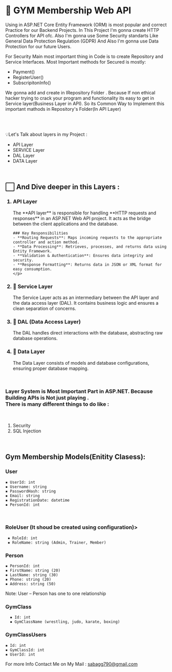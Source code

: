 <h1> 💪 GYM Membership Web API</h1>


Using in ASP.NET Core Entity Framework (ORM) is most popular and correct Practice for our Backend Projects. In This Project I'm gonna create HTTP Controllers for API ofc. Also I'm gonna use Some Security standarts Like General Data Protection Regulation (GDPR) And Also I'm gonna use Data Protection for our future Users.


For Security Main most important thing in Code is to create Repository and Service Interfaces. Most Important methods for 
Secured is mostly:

<ul>

  <li>Payment()</li>
  <li>RegisterUser()</li>
  <li> SubscripitonInfo()</li>
  
</ul>


We gonna add and create in IRepository Folder . Because If non ethical hacker trying to crack your program and functionality its easy to get in Service layer(Business Layer in API). So its Common Way to Implement this important mathods in Repository's Folder(In API Layer)

<br>
<br>

💡Let's Talk about layers in my Project :

<ul>
  
  <li>API Layer</li>
  <li>SERVICE Layer</li>
  <li>DAL Layer</li>
  <li>DATA Layer</li>
  
</ul>

<br>

<h2>⬜ And Dive deeper in this Layers :</h2>

<ol>
  
 <h3><li>API Layer</li></h3> 
    <p>
      The **API layer** is responsible for handling **HTTP requests and responses** in an ASP.NET Web API project. It acts as the bridge between the client applications and          the database.
      
    ### Key Responsibilities
    - **Routing Requests**: Maps incoming requests to the appropriate controller and action method.
    - **Data Processing**: Retrieves, processes, and returns data using Entity Framework.
    - **Validation & Authentication**: Ensures data integrity and security.
    - **Response Formatting**: Returns data in JSON or XML format for easy consumption.
    </p>

    
  <h3> <li> 🔗 Service Layer</li></h3>
    <p> The Service Layer acts as an intermediary between the API layer and the data access layer (DAL).
      It contains business logic and ensures a clean separation of concerns.
  </p>
  
  <h3> <li> 🔗 DAL (Data Access Layer)</li></h3>
    <p>The DAL handles direct interactions with the database, abstracting raw database operations.
  </p>
  
  <h3> <li> 🔗 Data Layer</li> </h3>
    <p>The Data Layer consists of models and database configurations, ensuring proper database mapping.
    
  </p>
  
</ol>

<br>

<h3>Layer System is Most Important Part in ASP.NET. Because Building APIs is Not just playing .
  <br>
There is many different things to do like :</h3>

<br>

<ol>
  <li>Security</li>
  <li>SQL Injection</li>
</ol>

<br>

<h2>Gym Membership Models(Enitity Clasess):</h2>

  <h3>User</h3>
      
    ▪ UserId: int
    ▪ Username: string
    ▪ PasswordHash: string
    ▪ Email: string
    ▪ RegistrationDate: datetime
    ▪ PersonId: int


  <br>
  <h3>RoleUser (It shoud be created using configuration)></h3>
  
     ▪ RoleId: int
     ▪ RoleName: string (Admin, Trainer, Member)

  
  <h3>Person</h3>

    ▪ PersonId: int
    ▪ FirstName: string (20)
    ▪ LastName: string (30)
    ▪ Phone: string (20)
    ▪ Address: string (50)
    
Note: User – Person has one to one relationship

  <h3>GymClass</h3>
  
      ▪ Id: int
      ▪ GymClassName (wrestling, judo, karate, boxing)

<h3>GymClassUsers</h3>

    ▪ Id: int
    ▪ GymClassId: int
    ▪ UserId: int
            
For more Info Contact Me on My Mail : sabagg790@gmail.com



